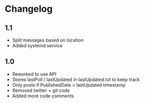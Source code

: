 # Changelog

## 1.1
- Split messages based on location
- Added systemd service

## 1.0
- Reworked to use API
- Stores lastPoll / lastUpdated in lastUpdated.txt to keep track
- Only posts if PublishedDate > lastUpdated timestamp
- Removed twitter + git code
- Added more code comments